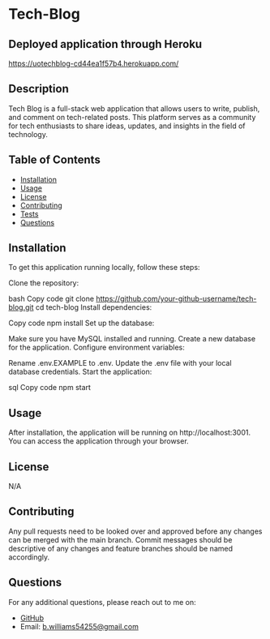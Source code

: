 # Tech-Blog

## Deployed application through Heroku

https://uotechblog-cd44ea1f57b4.herokuapp.com/

## Description

Tech Blog is a full-stack web application that allows users to write, publish, and comment on tech-related posts. This platform serves as a community for tech enthusiasts to share ideas, updates, and insights in the field of technology.

## Table of Contents

- [Installation](#installation)
- [Usage](#usage)
- [License](#license)
- [Contributing](#contributing)
- [Tests](#tests)
- [Questions](#questions)

## Installation

To get this application running locally, follow these steps:

Clone the repository:

bash
Copy code
git clone https://github.com/your-github-username/tech-blog.git
cd tech-blog
Install dependencies:

Copy code
npm install
Set up the database:

Make sure you have MySQL installed and running.
Create a new database for the application.
Configure environment variables:

Rename .env.EXAMPLE to .env.
Update the .env file with your local database credentials.
Start the application:

sql
Copy code
npm start

## Usage

After installation, the application will be running on http://localhost:3001. You can access the application through your browser.

## License

N/A

## Contributing

Any pull requests need to be looked over and approved before any changes can be merged with the main branch. Commit messages should be descriptive of any changes and feature branches should be named accordingly.

## Questions

For any additional questions, please reach out to me on:

- [GitHub](https://github.com/CalmedDuck)
- Email: b.williams54255@gmail.com
